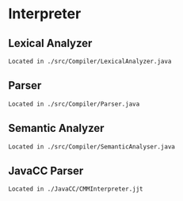 # Interpreter
## Lexical Analyzer
    Located in ./src/Compiler/LexicalAnalyzer.java
## Parser
    Located in ./src/Compiler/Parser.java
## Semantic Analyzer
    Located in ./src/Compiler/SemanticAnalyser.java
## JavaCC Parser
    Located in ./JavaCC/CMMInterpreter.jjt